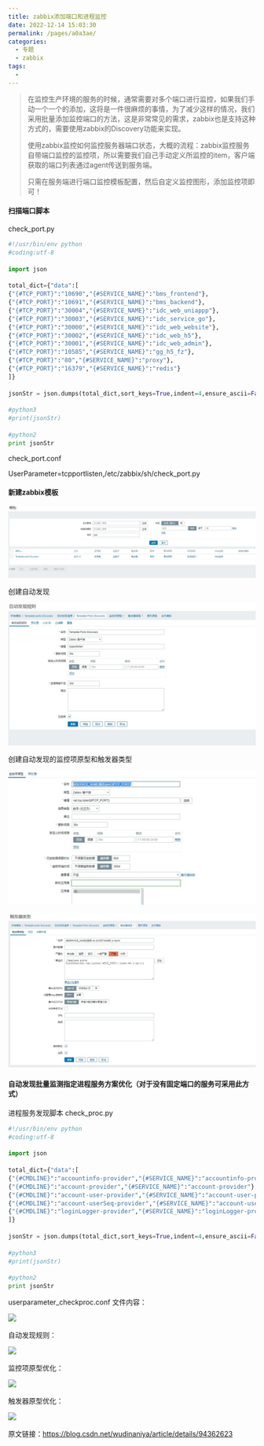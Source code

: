 ```yaml
---
title: zabbix添加端口和进程监控
date: 2022-12-14 15:03:30
permalink: /pages/a0a3ae/
categories:
  - 专题
  - zabbix
tags:
  - 
---
```


> 在监控生产环境的服务的时候，通常需要对多个端口进行监控，如果我们手动一个一个的添加，这将是一件很麻烦的事情，为了减少这样的情况，我们采用批量添加监控端口的方法，这是非常常见的需求，zabbix也是支持这种方式的，需要使用zabbix的Discovery功能来实现。
> 
> 使用zabbix监控如何监控服务器端口状态，大概的流程：zabbix监控服务自带端口监控的监控项，所以需要我们自己手动定义所监控的item，客户端获取的端口列表通过agent传送到服务端。
> 
> 只需在服务端进行端口监控模板配置，然后自定义监控图形，添加监控项即可！

#### 扫描端口脚本

check_port.py

```python
#!/usr/bin/env python
#coding:utf-8

import json

total_dict={"data":[
{"{#TCP_PORT}":"10690","{#SERVICE_NAME}":"bms_frontend"},
{"{#TCP_PORT}":"10691","{#SERVICE_NAME}":"bms_backend"},
{"{#TCP_PORT}":"30004","{#SERVICE_NAME}":"idc_web_uniappp"},
{"{#TCP_PORT}":"30003","{#SERVICE_NAME}":"idc_service_go"},
{"{#TCP_PORT}":"30000","{#SERVICE_NAME}":"idc_web_website"},
{"{#TCP_PORT}":"30002","{#SERVICE_NAME}":"idc_web_h5"},
{"{#TCP_PORT}":"30001","{#SERVICE_NAME}":"idc_web_admin"},
{"{#TCP_PORT}":"10585","{#SERVICE_NAME}":"gg_h5_fz"},
{"{#TCP_PORT}":"80","{#SERVICE_NAME}":"proxy"},
{"{#TCP_PORT}":"16379","{#SERVICE_NAME}":"redis"}
]}

jsonStr = json.dumps(total_dict,sort_keys=True,indent=4,ensure_ascii=False)

#python3
#print(jsonStr)

#python2
print jsonStr
```

check_port.conf

UserParameter=tcpportlisten,/etc/zabbix/sh/check_port.py

#### 新建zabbix模板

![](https://raw.githubusercontent.com/zpj874878956/images/main/img/20221212Dingtalk_20221220163305.jpg)

创建自动发现

![](https://raw.githubusercontent.com/zpj874878956/images/main/img/20221212Dingtalk_20221220163415.jpg)

创建自动发现的监控项原型和触发器类型

![](https://raw.githubusercontent.com/zpj874878956/images/main/img/20221212Dingtalk_20221220163457.jpg)

![](https://raw.githubusercontent.com/zpj874878956/images/main/img/20221212Dingtalk_20221220163544.jpg)

#### 自动发现批量监测指定进程服务方案优化（对于没有固定端口的服务可采用此方式）

进程服务发现脚本 check_proc.py

```python
#!/usr/bin/env python
#coding:utf-8

import json

total_dict={"data":[
{"{#CMDLINE}":"accountinfo-provider","{#SERVICE_NAME}":"accountinfo-provider"},
{"{#CMDLINE}":"account-provider","{#SERVICE_NAME}":"account-provider"},
{"{#CMDLINE}":"account-user-provider","{#SERVICE_NAME}":"account-user-provider"},
{"{#CMDLINE}":"account-userSeq-provider","{#SERVICE_NAME}":"account-userSeq-provider"},
{"{#CMDLINE}":"loginLogger-provider","{#SERVICE_NAME}":"loginLogger-provider"}
]}

jsonStr = json.dumps(total_dict,sort_keys=True,indent=4,ensure_ascii=False)

#python3
#print(jsonStr)

#python2
print jsonStr
```

userparameter_checkproc.conf 文件内容：

![](https://img-blog.csdnimg.cn/20190813144025943.png)

自动发现规则：

![](https://img-blog.csdnimg.cn/20190813143127496.png?x-oss-process=image/watermark,type_ZmFuZ3poZW5naGVpdGk,shadow_10,text_aHR0cHM6Ly9ibG9nLmNzZG4ubmV0L3d1ZGluYW5peWE=,size_16,color_FFFFFF,t_70)

监控项原型优化：

![](https://img-blog.csdnimg.cn/20190813143316170.png?x-oss-process=image/watermark,type_ZmFuZ3poZW5naGVpdGk,shadow_10,text_aHR0cHM6Ly9ibG9nLmNzZG4ubmV0L3d1ZGluYW5peWE=,size_16,color_FFFFFF,t_70)

触发器原型优化：

![](https://img-blog.csdnimg.cn/20190813143454400.png?x-oss-process=image/watermark,type_ZmFuZ3poZW5naGVpdGk,shadow_10,text_aHR0cHM6Ly9ibG9nLmNzZG4ubmV0L3d1ZGluYW5peWE=,size_16,color_FFFFFF,t_70)

原文链接：https://blog.csdn.net/wudinaniya/article/details/94362623

